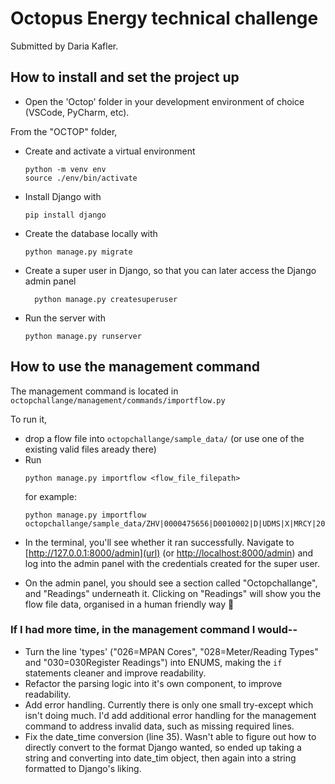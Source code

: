 # Octopus Energy technical challenge
Submitted by Daria Kafler.

## How to install and set the project up
- Open the 'Octop' folder in your development environment of choice (VSCode, PyCharm, etc).

From the "OCTOP" folder, 
- Create and activate a virtual environment
  ```
  python -m venv env
  source ./env/bin/activate
  ```
- Install Django with 
  ```
  pip install django
  ```
- Create the database locally with
  ```
  python manage.py migrate
  ```
- Create a super user in Django, so that you can later access the Django admin panel
  ```
    python manage.py createsuperuser
  ```
- Run the server with 
  ```
  python manage.py runserver
  ```

## How to use the management command
The management command is located in `octopchallange/management/commands/importflow.py`

To run it, 
- drop a flow file into `octopchallange/sample_data/` (or use one of the existing valid files aready there)
- Run 
  ```
  python manage.py importflow <flow_file_filepath>
  ```
  for example:
  ```
  python manage.py importflow octopchallange/sample_data/ZHV|0000475656|D0010002|D|UDMS|X|MRCY|20.uff
  ```

* In the terminal, you'll see whether it ran successfully. Navigate to [http://127.0.0.1:8000/admin](url) (or [http://localhost:8000/admin](url)) and log into the admin panel with the credentials created for the super user.

* On the admin panel, you should see a section called "Octopchallange", and "Readings" underneath it. Clicking on "Readings" will show you the flow file data, organised in a human friendly way 🎉 


### If I had more time, in the management command I would--
-  Turn the line 'types' ("026=MPAN Cores", "028=Meter/Reading Types" and "030=030Register Readings") into ENUMS, making the `if` statements cleaner and improve readability.
- Refactor the parsing logic into it's own component, to improve readability.
- Add error handling. Currently there is only one small try-except which isn't doing much. I'd add additional error handling for the management command to address invalid data, such as missing required lines.
- Fix the date_time conversion (line 35). Wasn't able to figure out how to directly convert to the format Django wanted, so ended up taking a string and converting into date_tim object, then again into a string formatted to Django's liking.

